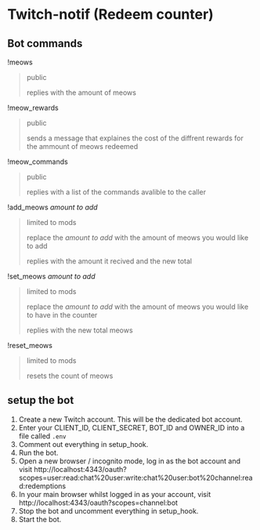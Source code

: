 # Twitch-notif (Redeem counter)

## Bot commands
!meows
>public
>
> replies with the amount of meows

!meow_rewards
>public
>
>sends a message that explaines the cost of the diffrent rewards for the ammount of meows redeemed

!meow_commands
>public
>
>replies with a list of the commands avalible to the caller

!add_meows *amount to add*
>limited to mods
>
>replace the *amount to add* with the amount of meows you would like to add
>
>replies with the amount it recived and the new total

!set_meows *amount to add*
>limited to mods
>
>replace the *amount to add* with the amount of meows you would like to have in the counter
>
>replies with the new total meows

!reset_meows
>limited to mods
>
>resets the count of meows

## setup the bot
1. Create a new Twitch account. This will be the dedicated bot account.
2. Enter your CLIENT_ID, CLIENT_SECRET, BOT_ID and OWNER_ID into a file called `.env`
3. Comment out everything in setup_hook.
4. Run the bot.
5. Open a new browser / incognito mode, log in as the bot account and visit http://localhost:4343/oauth?scopes=user:read:chat%20user:write:chat%20user:bot%20channel:read:redemptions
6. In your main browser whilst logged in as your account, visit http://localhost:4343/oauth?scopes=channel:bot
7. Stop the bot and uncomment everything in setup_hook.
8. Start the bot.
